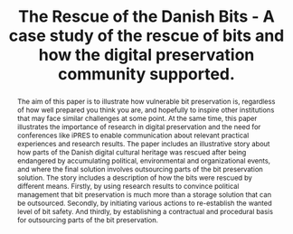 ---
abstract: The aim of this paper is to illustrate how vulnerable bit preservation is,
  regardless of how well prepared you think you are, and hopefully to inspire other
  institutions that may face similar challenges at some point. At the same time, this
  paper illustrates the importance of research in digital preservation and the need
  for conferences like iPRES to enable communication about relevant practical experiences
  and research results. The paper includes an illustrative story about how parts of
  the Danish digital cultural heritage was rescued after being endangered by accumulating
  political, environmental and organizational events, and where the final solution
  involves outsourcing parts of the bit preservation solution. The story includes
  a description of how the bits were rescued by different means. Firstly, by using
  research results to convince political management that bit preservation is much
  more than a storage solution that can be outsourced. Secondly, by initiating various
  actions to re-establish the wanted level of bit safety. And thirdly, by establishing
  a contractual and procedural basis for outsourcing parts of the bit preservation.
creators:
- Zierau, Eld
date: null
document_url: https://services.phaidra.univie.ac.at/api/object/o:923624/download
grand_parent: iPRES
institutions: []
keywords:
- boston
landing_page_url: https://phaidra.univie.ac.at/o:923624
language: eng
layout: publication
license: CC BY 4.0 International
notes_url: null
parent: iPRES 2018
publication_type: paper
size: 772901
slides_url: null
source_name: iPRES
title: The Rescue of the Danish Bits - A case study of the rescue of bits and how
  the digital preservation community supported.
year: 2018
---